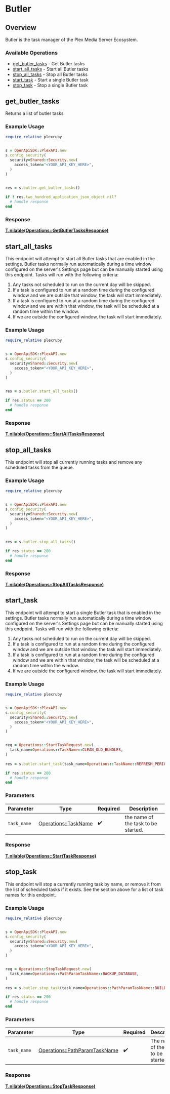 # Butler


## Overview

Butler is the task manager of the Plex Media Server Ecosystem.


### Available Operations

* [get_butler_tasks](#get_butler_tasks) - Get Butler tasks
* [start_all_tasks](#start_all_tasks) - Start all Butler tasks
* [stop_all_tasks](#stop_all_tasks) - Stop all Butler tasks
* [start_task](#start_task) - Start a single Butler task
* [stop_task](#stop_task) - Stop a single Butler task

## get_butler_tasks

Returns a list of butler tasks

### Example Usage

```ruby
require_relative plexruby


s = OpenApiSDK::PlexAPI.new
s.config_security(
  security=Shared::Security.new(
    access_token="<YOUR_API_KEY_HERE>",
  )
)

    
res = s.butler.get_butler_tasks()

if ! res.two_hundred_application_json_object.nil?
  # handle response
end

```


### Response

**[T.nilable(Operations::GetButlerTasksResponse)](../../models/operations/getbutlertasksresponse.md)**


## start_all_tasks

This endpoint will attempt to start all Butler tasks that are enabled in the settings. Butler tasks normally run automatically during a time window configured on the server's Settings page but can be manually started using this endpoint. Tasks will run with the following criteria:
1. Any tasks not scheduled to run on the current day will be skipped.
2. If a task is configured to run at a random time during the configured window and we are outside that window, the task will start immediately.
3. If a task is configured to run at a random time during the configured window and we are within that window, the task will be scheduled at a random time within the window.
4. If we are outside the configured window, the task will start immediately.


### Example Usage

```ruby
require_relative plexruby


s = OpenApiSDK::PlexAPI.new
s.config_security(
  security=Shared::Security.new(
    access_token="<YOUR_API_KEY_HERE>",
  )
)

    
res = s.butler.start_all_tasks()

if res.status == 200
  # handle response
end

```


### Response

**[T.nilable(Operations::StartAllTasksResponse)](../../models/operations/startalltasksresponse.md)**


## stop_all_tasks

This endpoint will stop all currently running tasks and remove any scheduled tasks from the queue.


### Example Usage

```ruby
require_relative plexruby


s = OpenApiSDK::PlexAPI.new
s.config_security(
  security=Shared::Security.new(
    access_token="<YOUR_API_KEY_HERE>",
  )
)

    
res = s.butler.stop_all_tasks()

if res.status == 200
  # handle response
end

```


### Response

**[T.nilable(Operations::StopAllTasksResponse)](../../models/operations/stopalltasksresponse.md)**


## start_task

This endpoint will attempt to start a single Butler task that is enabled in the settings. Butler tasks normally run automatically during a time window configured on the server's Settings page but can be manually started using this endpoint. Tasks will run with the following criteria:
1. Any tasks not scheduled to run on the current day will be skipped.
2. If a task is configured to run at a random time during the configured window and we are outside that window, the task will start immediately.
3. If a task is configured to run at a random time during the configured window and we are within that window, the task will be scheduled at a random time within the window.
4. If we are outside the configured window, the task will start immediately.


### Example Usage

```ruby
require_relative plexruby


s = OpenApiSDK::PlexAPI.new
s.config_security(
  security=Shared::Security.new(
    access_token="<YOUR_API_KEY_HERE>",
  )
)


req = Operations::StartTaskRequest.new(
  task_name=Operations::TaskName::CLEAN_OLD_BUNDLES,
)
    
res = s.butler.start_task(task_name=Operations::TaskName::REFRESH_PERIODIC_METADATA)

if res.status == 200
  # handle response
end

```

### Parameters

| Parameter                                                   | Type                                                        | Required                                                    | Description                                                 |
| ----------------------------------------------------------- | ----------------------------------------------------------- | ----------------------------------------------------------- | ----------------------------------------------------------- |
| `task_name`                                                 | [Operations::TaskName](../../models/operations/taskname.md) | :heavy_check_mark:                                          | the name of the task to be started.                         |


### Response

**[T.nilable(Operations::StartTaskResponse)](../../models/operations/starttaskresponse.md)**


## stop_task

This endpoint will stop a currently running task by name, or remove it from the list of scheduled tasks if it exists. See the section above for a list of task names for this endpoint.


### Example Usage

```ruby
require_relative plexruby


s = OpenApiSDK::PlexAPI.new
s.config_security(
  security=Shared::Security.new(
    access_token="<YOUR_API_KEY_HERE>",
  )
)


req = Operations::StopTaskRequest.new(
  task_name=Operations::PathParamTaskName::BACKUP_DATABASE,
)
    
res = s.butler.stop_task(task_name=Operations::PathParamTaskName::BUILD_GRACENOTE_COLLECTIONS)

if res.status == 200
  # handle response
end

```

### Parameters

| Parameter                                                                     | Type                                                                          | Required                                                                      | Description                                                                   |
| ----------------------------------------------------------------------------- | ----------------------------------------------------------------------------- | ----------------------------------------------------------------------------- | ----------------------------------------------------------------------------- |
| `task_name`                                                                   | [Operations::PathParamTaskName](../../models/operations/pathparamtaskname.md) | :heavy_check_mark:                                                            | The name of the task to be started.                                           |


### Response

**[T.nilable(Operations::StopTaskResponse)](../../models/operations/stoptaskresponse.md)**

